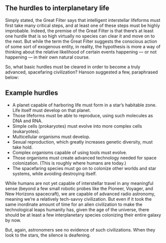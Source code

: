 ## The hurdles to interplanetary life
Simply stated, the Great Filter says that intelligent interstellar lifeforms must first take many critical steps, and at least one of these steps must be highly improbable. Indeed, the premise of the Great Filter is that there’s at least one hurdle that is so high virtually no species can clear it and move on to the next. But while the term the Great Filter suggests the conscious action of some sort of exogenous entity, in reality, the hypothesis is more a way of thinking about the relative likelihood of certain events happening — or not happening — in their own natural course.

So, what basic hurdles must be cleared in order to become a truly advanced, spacefaring civilization? Hanson suggested a few, paraphrased below:

## Example hurdles

- A planet capable of harboring life must form in a star’s habitable zone. Life itself must develop on that planet.
- Those lifeforms must be able to reproduce, using such molecules as DNA and RNA.
- Simple cells (prokaryotes) must evolve into more complex cells (eukaryotes).
- Multicellular organisms must develop.
- Sexual reproduction, which greatly increases genetic diversity, must take hold.
- Complex organisms capable of using tools must evolve.
- Those organisms must create advanced technology needed for space colonization. (This is roughly where humans are today.)
- The spacefaring species must go on to colonize other worlds and star systems, while avoiding destroying itself.

While humans are not yet capable of interstellar travel in any meaningful sense (beyond a few small robotic probes like the Pioneer, Voyager, and New Horizons spacecraft), we are capable of advanced radio astronomy, meaning we’re a relatively tech-savvy civilization. But even if it took the same inordinate amount of time for an alien civilization to make the technological leaps humanity has, given the age of the universe, there should be at least a few interplanetary species colonizing their entire galaxy by now.

But, again, astronomers see no evidence of such civilizations. When they look to the stars, the silence is deafening.